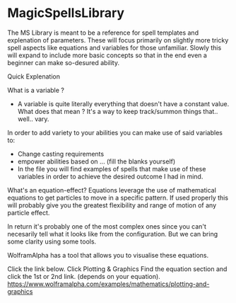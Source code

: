 # MagicSpellsLibrary
The MS Library is meant to be a reference for  spell templates and explenation of parameters.
These will focus primarily on slightly more tricky spell aspects like equations and variables for those unfamiliar.
Slowly this will expand to include more basic concepts so that in the end even a beginner can make so-desured ability.


Quick Explenation

What is a variable ?
- A variable is quite literally everything that doesn't have a constant value.
What does that mean ? It's a way to keep track/summon things that.. well.. vary.

In order to add variety to your abilities you can make use of said variables to:
- Change casting requirements 
- empower abilities based on ... (fill the blanks yourself)
- In the file you will find examples of spells that make use of these variables in order to achieve the desired outcome I had in mind.


What's an equation-effect?
Equations leverage the use of mathematical equations to get particles to move in a specific pattern.
If used properly this will probably give you the greatest flexibility and range of motion of any particle effect.

In return it's probably one of the most complex ones since you can't necesarily tell what it looks like from the configuration.
But we can bring some clarity using some tools.

WolframAlpha has a tool that allows you to visualise these equations.

Click the link below.
Click Plotting & Graphics
Find the equation section and click the 1st or 2nd link. (depends on your equation).
https://www.wolframalpha.com/examples/mathematics/plotting-and-graphics

